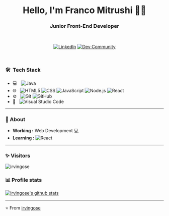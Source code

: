 <h1 align="center"> Hello, I'm Franco Mitrushi 👨‍💻 </h1>

<h3 align="center">  Junior Front-End Developer </h3> <br>

<p align="center"> 
<a href="https://www.linkedin.com/in/franco-mitrushi/"><img alt="LinkedIn" src="https://img.shields.io/badge/-Franco_Mitrushi-blue?style=flat-square&logo=Linkedin&logoColor=white&link=https://www.linkedin.com/in/sulthannk/"></a>
<a href="https://dev.to/irvingose"><img alt="Dev Community" src="https://img.shields.io/badge/-Franco_Mitrushi-black?style=flat-square&logo=dev.to&logoColor=white&link=https://dev.to/irvingose"></a>
</p>
<br>
<h3> 🛠 &nbsp;Tech Stack</h3>

- 💻 &nbsp;
  ![Java](https://img.shields.io/badge/-Java-333333?style=flat&logo=Java&logoColor=007396)
- 🌐 &nbsp;
  ![HTML5](https://img.shields.io/badge/-HTML5-333333?style=flat&logo=HTML5)
  ![CSS](https://img.shields.io/badge/-CSS-333333?style=flat&logo=CSS3&logoColor=1572B6)
  ![JavaScript](https://img.shields.io/badge/-JavaScript-333333?style=flat&logo=javascript)
  ![Node.js](https://img.shields.io/badge/-Node.js-333333?style=flat&logo=node.js)
  ![React](https://img.shields.io/badge/-React-333333?style=flat&logo=react)
- ⚙️ &nbsp;
  ![Git](https://img.shields.io/badge/-Git-333333?style=flat&logo=git)
  ![GitHub](https://img.shields.io/badge/-GitHub-333333?style=flat&logo=github)
- 🔧 &nbsp;
  ![Visual Studio Code](https://img.shields.io/badge/-Visual%20Studio%20Code-333333?style=flat&logo=visual-studio-code&logoColor=007ACC)

---------------------------------------------------------------------------------------------------------------------------------------------------------------------------------
### 🤔 About
-  **Working :**  Web Development :computer: 
-  **Learning :** ![React](https://img.shields.io/badge/-React-333333?style=flat&logo=react)

---------------------------------------------------------------------------------------------------------------------------------------------------------------------------------
### ✨ Visitors 

<p align="left"> <img src="https://komarev.com/ghpvc/?username=irvingose" alt="irvingose" /> </p>

### 📊 Profile stats

[![irvingose's github stats](https://github-readme-stats.vercel.app/api?username=irvingose&show_icons=true&title_color=fff&icon_color=79ff97&text_color=9f9f9f&bg_color=151515)](https://github.com/SulthanNK/github-readme-stats)

-------------------------------------------------------------------------------------------------------------------------------------------------------------------------------

⭐️ From [irvingose](http://www.github.com/irvingose)




